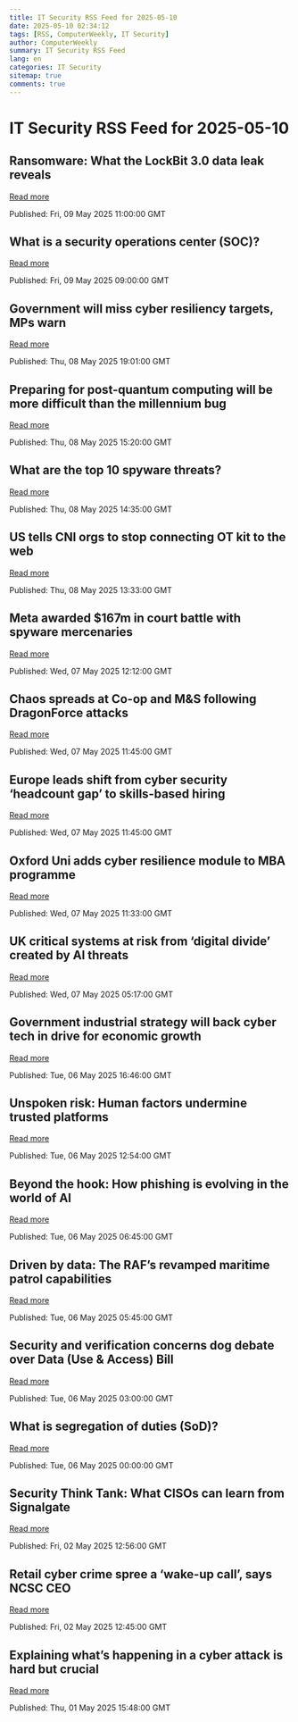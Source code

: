 ```yaml
---
title: IT Security RSS Feed for 2025-05-10
date: 2025-05-10 02:34:12
tags: [RSS, ComputerWeekly, IT Security]
author: ComputerWeekly
summary: IT Security RSS Feed
lang: en
categories: IT Security
sitemap: true
comments: true
---
```


# IT Security RSS Feed for 2025-05-10

## Ransomware: What the LockBit 3.0 data leak reveals
[Read more](https://www.computerweekly.com/news/366623780/Ransomware-What-the-LockBit-30-data-leak-reveals)

Published: Fri, 09 May 2025 11:00:00 GMT

## What is a security operations center (SOC)?
[Read more](https://www.techtarget.com/searchsecurity/definition/Security-Operations-Center-SOC)

Published: Fri, 09 May 2025 09:00:00 GMT

## Government will miss cyber resiliency targets, MPs warn
[Read more](https://www.computerweekly.com/news/366623627/Government-will-miss-cyber-resiliency-targets-MPs-warn)

Published: Thu, 08 May 2025 19:01:00 GMT

## Preparing for post-quantum computing will be more difficult than the millennium bug
[Read more](https://www.computerweekly.com/news/366623583/Preparing-for-post-quantum-computing-will-be-more-difficult-than-the-millenium-bug)

Published: Thu, 08 May 2025 15:20:00 GMT

## What are the top 10 spyware threats?
[Read more](https://www.techtarget.com/whatis/definition/Top-10-Spyware-Threats)

Published: Thu, 08 May 2025 14:35:00 GMT

## US tells CNI orgs to stop connecting OT kit to the web
[Read more](https://www.computerweekly.com/news/366623645/US-tells-CNI-orgs-to-stop-connecting-OT-kit-to-the-web)

Published: Thu, 08 May 2025 13:33:00 GMT

## Meta awarded $167m in court battle with spyware mercenaries
[Read more](https://www.computerweekly.com/news/366623689/Meta-awarded-167m-in-court-battle-with-spyware-mercenaries)

Published: Wed, 07 May 2025 12:12:00 GMT

## Chaos spreads at Co-op and M&S following DragonForce attacks
[Read more](https://www.computerweekly.com/news/366623685/Chaos-spreads-at-Co-op-MS-following-DragonForce-attacks)

Published: Wed, 07 May 2025 11:45:00 GMT

## Europe leads shift from cyber security ‘headcount gap’ to skills-based hiring
[Read more](https://www.computerweekly.com/news/366623542/Europe-leads-shift-from-cyber-security-headcount-gap-to-skills-based-hiring)

Published: Wed, 07 May 2025 11:45:00 GMT

## Oxford Uni adds cyber resilience module to MBA programme
[Read more](https://www.computerweekly.com/news/366623754/Oxford-Uni-adds-cyber-resilience-module-to-MBA-programme)

Published: Wed, 07 May 2025 11:33:00 GMT

## UK critical systems at risk from ‘digital divide’ created by AI threats
[Read more](https://www.computerweekly.com/news/366623545/UK-critical-systems-at-risk-from-digital-divide-created-by-AI-threats)

Published: Wed, 07 May 2025 05:17:00 GMT

## Government industrial strategy will back cyber tech in drive for economic growth
[Read more](https://www.computerweekly.com/news/366623611/Government-industrial-strategy-will-back-cyber-tech-in-drive-for-economic-growth)

Published: Tue, 06 May 2025 16:46:00 GMT

## Unspoken risk: Human factors undermine trusted platforms
[Read more](https://www.computerweekly.com/opinion/Unspoken-risk-Human-factors-undermine-trusted-platforms)

Published: Tue, 06 May 2025 12:54:00 GMT

## Beyond the hook: How phishing is evolving in the world of AI
[Read more](https://www.computerweekly.com/feature/Beyond-the-hook-How-phishing-is-evolving-in-the-world-of-AI)

Published: Tue, 06 May 2025 06:45:00 GMT

## Driven by data: The RAF’s revamped maritime patrol capabilities
[Read more](https://www.computerweekly.com/feature/Driven-by-data-The-RAFs-revamped-maritime-patrol-capabilities)

Published: Tue, 06 May 2025 05:45:00 GMT

## Security and verification concerns dog debate over Data (Use & Access) Bill
[Read more](https://www.computerweekly.com/opinion/Security-and-verification-concerns-dog-debate-over-Data-Use-Access-Bill)

Published: Tue, 06 May 2025 03:00:00 GMT

## What is segregation of duties (SoD)?
[Read more](https://www.techtarget.com/whatis/definition/segregation-of-duties-SoD)

Published: Tue, 06 May 2025 00:00:00 GMT

## Security Think Tank: What CISOs can learn from Signalgate
[Read more](https://www.computerweekly.com/opinion/Security-Think-Tank-What-CISOs-can-learn-from-Signalgate)

Published: Fri, 02 May 2025 12:56:00 GMT

## Retail cyber crime spree a ‘wake-up call’, says NCSC CEO
[Read more](https://www.computerweekly.com/news/366623390/Retail-cyber-crime-spree-a-wake-up-call-says-NCSC-CEO)

Published: Fri, 02 May 2025 12:45:00 GMT

## Explaining what’s happening in a cyber attack is hard but crucial
[Read more](https://www.computerweekly.com/opinion/Explaining-whats-happening-in-a-cyber-attack-is-hard-but-crucial)

Published: Thu, 01 May 2025 15:48:00 GMT

